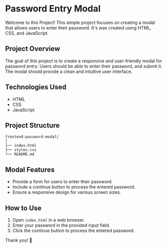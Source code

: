 # Password Entry Modal

Welcome to this Project! This simple project focuses on creating a modal that allows users to enter their password. It's was created using HTML, CSS, and JavaScript.

## Project Overview

The goal of this project is to create a responsive and user-friendly modal for password entry. Users should be able to enter their password, and submit it. The modal should provide a clean and intuitive user interface.

## Technologies Used

- HTML
- CSS
- JavaScript

## Project Structure

```
frontend-password-modal/
│
├── index.html
├── styles.css
└── README.md
```

## Modal Features

- Provide a form for users to enter their password.
- Include a continue button to process the entered password.
- Ensure a responsive design for various screen sizes.

## How to Use

1. Open `index.html` in a web browser.
2. Enter your password in the provided input field.
3. Click the continue button to process the entered password.

Thank you! 🚀
